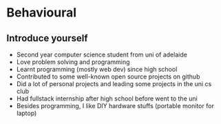 # Behavioural

## Introduce yourself

- Second year computer science student from uni of adelaide
- Love problem solving and programming
- Learnt programming (mostly web dev) since high school
- Contributed to some well-known open source projects on github
- Did a lot of personal projects and leading some projects in the uni cs club
- Had fullstack internship after high school before went to the uni
- Besides programming, I like DIY hardware stuffs (portable monitor for laptop)
